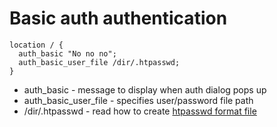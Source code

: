 # Basic auth authentication

```nginx
location / {
  auth_basic "No no no";
  auth_basic_user_file /dir/.htpasswd; 
}
```

- auth_basic - message to display when auth dialog pops up
- auth_basic_user_file - specifies user/password file path
- /dir/.htpasswd - read how to create [htpasswd format file](/htpasswd/create)

